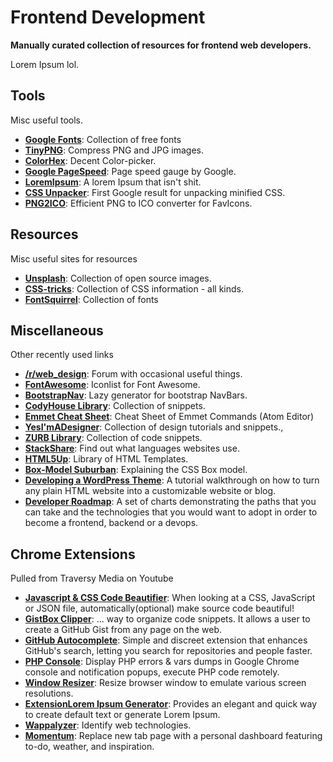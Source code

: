 # Frontend Development
**Manually curated collection of resources for frontend web developers.**

Lorem Ipsum lol.

## Tools

Misc useful tools.

+ **[Google Fonts](https://fonts.google.com/)**: Collection of free fonts
+ **[TinyPNG](https://tinypng.com/)**: Compress PNG and JPG images.
+ **[ColorHex](http://www.color-hex.com/)**: Decent Color-picker.
+ **[Google PageSpeed](https://developers.google.com/speed/pagespeed/insights/)**: Page speed gauge by Google.
+ **[LoremIpsum](http://loripsum.net/)**: A lorem Ipsum that isn't shit.
+ **[CSS Unpacker](http://cssunpacker.com/)**: First Google result for unpacking minified CSS.
+ **[PNG2ICO](http://www.png2ico.com/)**: Efficient PNG to ICO converter for FavIcons.


## Resources

Misc useful sites for resources

+ **[Unsplash](https://unsplash.com/)**: Collection of open source images.
+ **[CSS-tricks](https://css-tricks.com/)**: Collection of CSS information - all kinds.
+ **[FontSquirrel](https://www.fontsquirrel.com/)**: Collection of fonts

## Miscellaneous

Other recently used links

+ **[/r/web_design](https://www.reddit.com/r/web_design/)**: Forum with occasional useful things.
+ **[FontAwesome](http://fontawesome.io/icons/)**: Iconlist for Font Awesome.
+ **[BootstrapNav](https://work.smarchal.com/twbscolor/index.php)**: Lazy generator for bootstrap NavBars.
+ **[CodyHouse Library](https://codyhouse.co/library/)**: Collection of snippets.
+ **[Emmet Cheat Sheet](https://docs.emmet.io/cheat-sheet/)**: Cheat Sheet of Emmet Commands (Atom Editor)
+ **[YesI'mADesigner](http://www.yesimadesigner.com/)**: Collection of design tutorials and snippets.,
+ **[ZURB Library](http://www.yesimadesigner.com/)**: Collection of code snippets.
+ **[StackShare](https://stackshare.io/)**: Find out what languages websites use.
+ **[HTML5Up](https://html5up.net/)**: Library of HTML Templates.
+ **[Box-Model Suburban](https://medium.freecodecamp.com/css-box-model-explained-by-living-in-a-boring-suburban-neighborhood-9a9e692773c1)**: Explaining the CSS Box model.
+ **[Developing a WordPress Theme](https://www.taniarascia.com/developing-a-wordpress-theme-from-scratch/)**: A tutorial walkthrough on how to turn any plain HTML website into a customizable website or blog.
+ **[Developer Roadmap](https://github.com/kamranahmedse/developer-roadmap)**: A set of charts demonstrating the paths that you can take and the technologies that you would want to adopt in order to become a frontend, backend or a devops.

## Chrome Extensions

Pulled from Traversy Media on Youtube

+ **[Javascript & CSS Code Beautifier](https://chrome.google.com/webstore/detail/javascript-and-css-code-b/iiglodndmmefofehaibmaignglbpdald?hl=en&pageId=106096097409811553759)**: When looking at a CSS, JavaScript or JSON file, automatically(optional) make source code beautiful!
+ **[GistBox Clipper](https://chrome.google.com/webstore/detail/gistbox-clipper/cejmhmbmafamjegaebkjhnckhepgmido?hl=en&pageId=106096097409811553759)**: ... way to organize code snippets. It allows a user to create a GitHub Gist from any page on the web.
+ **[GitHub Autocomplete](https://chrome.google.com/webstore/detail/awesome-autocomplete-for/djkfdjpoelphhdclfjhnffmnlnoknfnd?hl=en&pageId=106096097409811553759)**: Simple and discreet extension that enhances GitHub's search, letting you search for repositories and people faster.
+ **[PHP Console](https://chrome.google.com/webstore/detail/php-console/nfhmhhlpfleoednkpnnnkolmclajemef?hl=en&pageId=106096097409811553759)**: Display PHP errors & vars dumps in Google Chrome console and notification popups, execute PHP code remotely.
+ **[Window Resizer](https://chrome.google.com/webstore/detail/window-resizer/kkelicaakdanhinjdeammmilcgefonfh?hl=en%20&pageId=106096097409811553759)**: Resize browser window to emulate various screen resolutions.
+ **[ExtensionLorem Ipsum Generator](https://chrome.google.com/webstore/detail/lorem-ipsum-generator-def/mcdcbjjoakogbcopinefncmkcamnfkdb?hl=en%20&pageId=106096097409811553759)**: Provides an elegant and quick way to create default text or generate Lorem Ipsum.
+ **[Wappalyzer](https://chrome.google.com/webstore/detail/wappalyzer/gppongmhjkpfnbhagpmjfkannfbllamg/related?hl=en%20&pageId=106096097409811553759)**: Identify web technologies.
+ **[Momentum](https://chrome.google.com/webstore/detail/momentum/laookkfknpbbblfpciffpaejjkokdgca?hl=en%20&pageId=106096097409811553759)**: Replace new tab page with a personal dashboard featuring to-do, weather, and inspiration.
